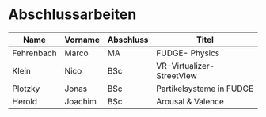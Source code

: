 # Abschlussarbeiten

| Name       | Vorname  | Abschluss | Titel                     |
|------------|----------|-----------|---------------------------|
| Fehrenbach | Marco    | MA        | FUDGE- Physics            |
| Klein      | Nico     | BSc       | VR-Virtualizer-StreetView |
| Plotzky    | Jonas    | BSc       | Partikelsysteme in FUDGE  |
| Herold     | Joachim  | BSc       | Arousal & Valence         |